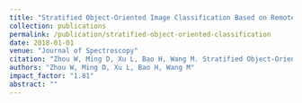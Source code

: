 ```yaml
---
title: "Stratified Object-Oriented Image Classification Based on Remote Sensing Image Scene Division"
collection: publications
permalink: /publication/stratified-object-oriented-classification
date: 2018-01-01
venue: "Journal of Spectroscopy"
citation: "Zhou W, Ming D, Xu L, Bao H, Wang M. Stratified Object-Oriented Image Classification Based on Remote Sensing Image Scene Division. Journal of Spectroscopy, 2018(1):1-11."
authors: "Zhou W, Ming D, Xu L, Bao H, Wang M"
impact_factor: "1.81"
abstract: ""
---
```

